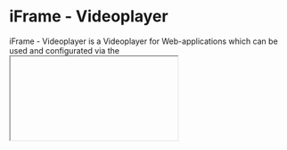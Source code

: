 # iFrame - Videoplayer

iFrame - Videoplayer is a Videoplayer for Web-applications which can be used and configurated via the <iframe>-tag

  - Easy use
  - Completely free
  - Great browser-compability

# How to use

It's easy just include the files on your server and use an iFrame to include it on a website.
This would create a clean videoplayer:
```html
<iframe height="900" width="1600" src="your_path_to_player/mp4/"></iframe>
```
It's possible to use it via my website too:
```html
<iframe height="900" width="1600" src="https://iframe.kriebel.ddnsfree.com/video/?src=<url to file>">
```
But this option only provides support of using URL as filesource.

# Configuration
This player wouldn't show anything because he doesn't know which file, so we need to configure him
The configuration is made by using a query-string:
```html
<iframe height="900" width="1600" src="mp4/?src=./media/test.mp4"></iframe>
```
This would create a player for the file "your_path_to_player/mp4/media/test.mp4" which is actually the default configuration.

There are several options to use.
| Parameter | Type          | Description                                       | Default value         |
| ---       | ---           | ---                                               | ---                   |
| src       | `String`      | path to file - can be url, absolute or relative   | `"./media/test.mp4"`  |
| dl        | `boolean`     | display of download button                        | `false`               |
| t         | `int / String`| style type that can be used more infos at styling | `1`                   | 

Example of full configurated player:
```html
<iframe height="900" width="1600" src="mp4/?src=./media/test.mp4&t=1&dl=true"></iframe>
```

and would create following mediaplayer:
![https://iframe.kriebel.ddnsfree.com/video/?src=./media/test.mp4&t=1&dl=true](https://kriebel.ddnsfree.com/media/images/other/mp4_screenshot.jpg)

# Styling

It is possible to create own CSS or edit the default.
The player gets its stylesheets from `./css/1.css` file by default.
By editing it you can edit the default styling.
Another option is to add a new CSS file into that directory and set the t-parameter to filename.

Example:
| Filename  | Query     |
| ---       | ---       |
| blabla.css| t=blabla  |
| 2.css     | t=2       |

# License
Take a look into LICENSE file
